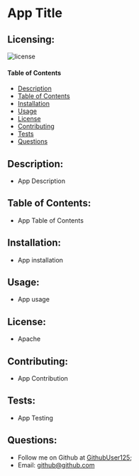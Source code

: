 # App Title
  ## Licensing:
  ![license](https://img.shields.io/badge/license-Apache-informational)

  #### Table of Contents 
  - [Description](#description)
  - [Table of Contents](#tableofcontents)
  - [Installation](#installation)
  - [Usage](#usage)
  - [License](#license)
  - [Contributing](#contributing)
  - [Tests](#tests)
  - [Questions](#questions)

  ## Description:
  * App Description

  ## Table of Contents:
  * App Table of Contents

  ## Installation:
  * App installation

  ## Usage:
  * App usage

  ## License:
  * Apache

  ## Contributing:
  * App Contribution

  ## Tests:
  * App Testing

  ## Questions:
  * Follow me on Github at [GithubUser125](http://github.com/GithubUser125);
  * Email: github@github.com 